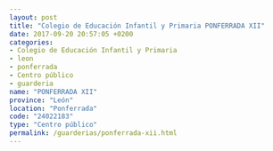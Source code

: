 ```yaml
---
layout: post
title: "Colegio de Educación Infantil y Primaria PONFERRADA XII"
date: 2017-09-20 20:57:05 +0200
categories:
- Colegio de Educación Infantil y Primaria
- leon
- ponferrada
- Centro público
- guarderia
name: "PONFERRADA XII"
province: "León"
location: "Ponferrada"
code: "24022183"
type: "Centro público"
permalink: /guarderias/ponferrada-xii.html
---
```


